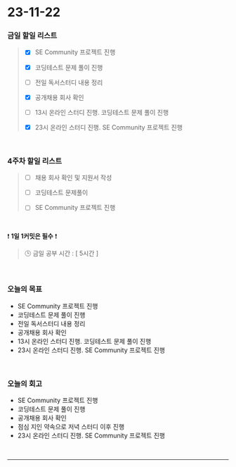 # 23-11-22
### 금일 할일 리스트
> - [x]  SE Community 프로젝트 진행
>
> - [x]  코딩테스트 문제 풀이 진행
>
> - [ ]  전일 독서스터디 내용 정리
>
> - [x]  공개채용 회사 확인
>
> - [ ]  13시 온라인 스터디 진행. 코딩테스트 문제 풀이 진행
>
> - [x]  23시 온라인 스터디 진행. SE Community 프로젝트 진행



<br/>

### 4주차 할일 리스트  
> - [ ]  채용 회사 확인 및 지원서 작성
>
> - [ ]  코딩테스트 문제풀이
>
> - [ ]  SE Community 프로젝트 진행

<br/>

❗ **1일 1커밋은 필수** ❗
> 🕒 금일 공부 시간 : [ 5시간 ]
  
<br/>

### 오늘의 목표
- SE Community 프로젝트 진행
- 코딩테스트 문제 풀이 진행
- 전일 독서스터디 내용 정리
- 공개채용 회사 확인
- 13시 온라인 스터디 진행. 코딩테스트 문제 풀이 진행
- 23시 온라인 스터디 진행. SE Community 프로젝트 진행

<br>

### 오늘의 회고
- SE Community 프로젝트 진행
- 코딩테스트 문제 풀이 진행
- 공개채용 회사 확인
- 점심 지인 약속으로 저녁 스터디 이후 진행
- 23시 온라인 스터디 진행. SE Community 프로젝트 진행


<br/>

------------  
